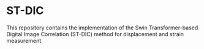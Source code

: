 # ST-DIC
This repository contains the implementation of the Swin Transformer-based Digital Image Correlation (ST-DIC) method for displacement and strain measurement
